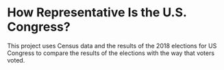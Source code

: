 # How Representative Is the U.S. Congress?

This project uses Census data and the results of the 2018 elections for US Congress to compare the results of the elections with the way that voters voted.
